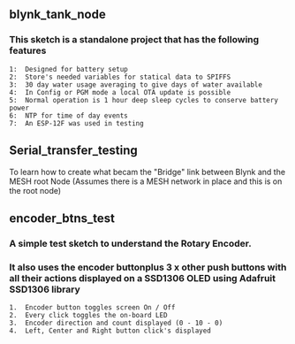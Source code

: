 ## blynk_tank_node
### This sketch is a standalone project that has the following features
    1:  Designed for battery setup
    2:  Store's needed variables for statical data to SPIFFS
    3:  30 day water usage averaging to give days of water available
    4:  In Config or PGM mode a local OTA update is possible
    5:  Normal operation is 1 hour deep sleep cycles to conserve battery power
    6:  NTP for time of day events
    7:  An ESP-12F was used in testing

## Serial_transfer_testing
To learn how to create what becam the "Bridge" link between Blynk and the MESH root Node (Assumes there is a MESH network in place and this is on the root node)

## encoder_btns_test
### A simple test sketch to understand the Rotary Encoder. 
### It also uses the encoder buttonplus 3 x other push buttons with all their actions displayed on a SSD1306 OLED using Adafruit SSD1306 library
    1.  Encoder button toggles screen On / Off
    2.  Every click toggles the on-board LED
    3.  Encoder direction and count displayed (0 - 10 - 0)
    4.  Left, Center and Right button click's displayed
